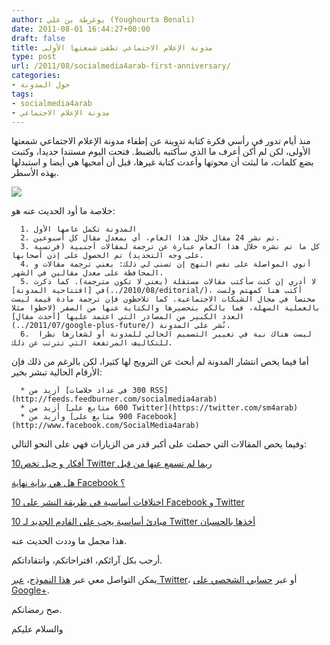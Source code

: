 ```yaml
---
author: يوغرطة بن علي (Youghourta Benali)
date: 2011-08-01 16:44:27+00:00
draft: false
title: مدونة الإعلام الاجتماعي تطفئ شمعتها الأولى
type: post
url: /2011/08/socialmedia4arab-first-anniversary/
categories:
- حول المدونة
tags:
- socialmedia4arab
- مدونة الإعلام الاجتماعي
---
```


منذ أيام تدور في رأسي فكرة كتابة تدوينة عن إطفاء مدونة الإعلام الاجتماعي شمعتها الأولى، لكن لم أكن أعرف ما الذي سأكتبه بالضبط. فتحت اليوم مستندا جديدا، وكتبت بضع كلمات، ما لبثت أن محوتها وأعدت كتابة غيرها، قبل أن أمحيها هي أيضا و استبدلها بهذه الأسطر.




[![](https://socialmedia4arab.com/wp-content/uploads/2010/07/header4.png)
](https://socialmedia4arab.com/2011/08/socialmedia4arab-first-anniversary)




خلاصة ما أود الحديث عنه هو:






	  1. المدونة تكمل عامها الأول
	  2. تم نشر 24 مقال خلال هذا العام، أي بمعدل مقال كل أسبوعين.
	  3. كل ما تم نشره خلال هذا العام عبارة عن ترجمة لمقالات أجنبية (فرنسية على وجه التحديد) تم الحصول على إذن أصحابها.
	  4. أنوي المواصلة على نفس النهج إن تسنى لي ذلك: يعني ترجمة مقالات و المحافظة على معدل مقالين في الشهر.
	  5. لا أدري إن كنت سأكتب مقالات مستقلة (يعني لا تكون مترجمة). كما ذكرت في [افتتاحية المدونة](../2010/08/editorial/)، أكتب هنا كمهتم ولست مختصا في مجال الشبكات الاجتماعية. كما تلاحظون فإن ترجمة مادة قيمة ليست بالعملية السهلة، فما بالكم بتحضيرها والكتابة عنها من الصفر (لاحظوا مثلا العدد الكبير من المصادر التي اعتمد عليها [أحدث مقال](../2011/07/google-plus-future/) نُشر على المدونة.
	  6.  ليست هناك نية في تغيير التصميم الحالي للمدونة أو لشعارها نظرا للتكاليف المرتفعة التي تترتب عن ذلك.



أما فيما يخص انتشار المدونة لم أبحث عن الترويج لها كثيرا، لكن بالرغم من ذلك فإن الأرقام الحالية تبشر بخير:






	  * أزيد من [300 في عداد خلاصات RSS](http://feeds.feedburner.com/socialmedia4arab)
	  * أزيد من [600 متابع على Twitter](https://twitter.com/sm4arab)
	  * وأزيد من [900 متابع على Facebook](http://www.facebook.com/SocialMedia4arab)



وفيما يخص المقالات التي حصلت على أكبر قدر من الزيارات فهي على النحو التالي:




[10أفكار و حيل تخص Twitter ربما لم تسمع عنها من قبل](../2010/10/twitter-tips-tricks/)




[هل هي بداية نهاية Facebook ؟](../2011/06/facebook-the-beginning-of-the-end/)




[10 اختلافات أساسية في طريقة النشر على Facebook و Twitter](../2010/12/10-differences-facebook-twitter/)




[10 مبادئ أساسية يجب على القادم الجديد لـ Twitter أخذها بالحسبان](../2010/12/10-principles-twitter-beginners/)




هذا مجمل ما وددت الحديث عنه.




أرحب بكل آرائكم، اقتراحاتكم، وانتقاداتكم.




يمكن التواصل معي عبر [هذا النموذج](../contact-us/)، [عبر Twitter](http://twitter.com/djug)، أو عبر [حسابي الشخصي على Google+](https://plus.google.com/115518193073744645338/posts).




صح رمضانكم.




والسلام عليكم
